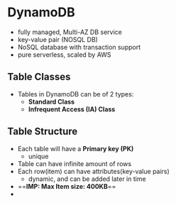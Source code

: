 

# DynamoDB

- fully managed, Multi-AZ DB service
- key-value pair (NOSQL DB)
- NoSQL database with transaction support
- pure serverless, scaled by AWS


## Table Classes

- Tables in DynamoDB can be of 2 types:
	- **Standard Class**
	- **Infrequent Access (IA) Class**



## Table Structure

- Each table will have a **Primary key (PK)**
	- unique
- Table can have infinite amount of rows
- Each row(item) can have attributes(key-value pairs)
	- dynamic, and can be added later in time
- ==**IMP: Max Item size: 400KB**==
- 

